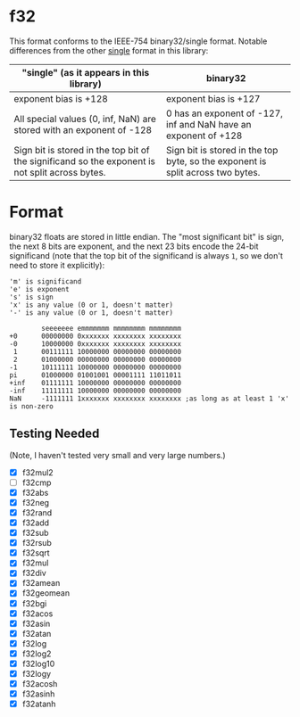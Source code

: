 # f32
This format conforms to the IEEE-754 binary32/single format. Notable differences
from the other [single](../single) format in this library:

| "single" (as it appears in this library)| binary32                           |
|-----------------------------------------|------------------------------------|
| exponent bias is +128                   | exponent bias is +127 |
| All special values (0, inf, NaN) are stored with an exponent of -128 | 0 has an exponent of -127, inf and NaN have an exponent of +128 |
| Sign bit is stored in the top bit of the significand so the exponent is not split across bytes. | Sign bit is stored in the top byte, so the exponent is split across two bytes. |


# Format
binary32 floats are stored in little endian. The "most significant bit" is sign,
the next 8 bits are exponent, and the next 23 bits encode the 24-bit significand
(note that the top bit of the significand is always `1`, so we don't need to
store it explicitly):
```
'm' is significand
'e' is exponent
's' is sign
'x' is any value (0 or 1, doesn't matter)
'-' is any value (0 or 1, doesn't matter)

        seeeeeee emmmmmmm mmmmmmmm mmmmmmmm
+0      00000000 0xxxxxxx xxxxxxxx xxxxxxxx
-0      10000000 0xxxxxxx xxxxxxxx xxxxxxxx
 1      00111111 10000000 00000000 00000000
 2      01000000 00000000 00000000 00000000
-1      10111111 10000000 00000000 00000000
pi      01000000 01001001 00001111 11011011
+inf    01111111 10000000 00000000 00000000
-inf    11111111 10000000 00000000 00000000
NaN     -1111111 1xxxxxxx xxxxxxxx xxxxxxxx ;as long as at least 1 'x' is non-zero

```

## Testing Needed
(Note, I haven't tested very small and very large numbers.)
* [x] f32mul2
* [ ] f32cmp
* [x] f32abs
* [x] f32neg
* [x] f32rand
* [x] f32add
* [x] f32sub
* [x] f32rsub
* [x] f32sqrt
* [x] f32mul
* [x] f32div
* [x] f32amean
* [x] f32geomean
* [x] f32bgi
* [x] f32acos
* [x] f32asin
* [x] f32atan
* [x] f32log
* [x] f32log2
* [x] f32log10
* [x] f32logy
* [x] f32acosh
* [x] f32asinh
* [x] f32atanh
